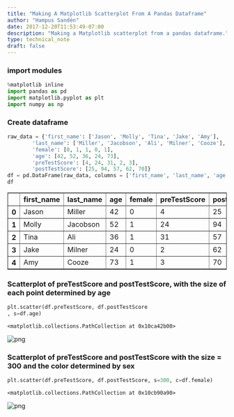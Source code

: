 ```yaml
---
title: "Making A Matplotlib Scatterplot From A Pandas Dataframe"
author: "Hampus Sandén"
date: 2017-12-20T11:53:49-07:00
description: "Making a Matplotlib scatterplot from a pandas dataframe."
type: technical_note
draft: false
---
```

### import modules


```python
%matplotlib inline
import pandas as pd
import matplotlib.pyplot as plt
import numpy as np
```

### Create dataframe


```python
raw_data = {'first_name': ['Jason', 'Molly', 'Tina', 'Jake', 'Amy'], 
        'last_name': ['Miller', 'Jacobson', 'Ali', 'Milner', 'Cooze'], 
        'female': [0, 1, 1, 0, 1],
        'age': [42, 52, 36, 24, 73], 
        'preTestScore': [4, 24, 31, 2, 3],
        'postTestScore': [25, 94, 57, 62, 70]}
df = pd.DataFrame(raw_data, columns = ['first_name', 'last_name', 'age', 'female', 'preTestScore', 'postTestScore'])
df
```




<div>
<style>
    .dataframe thead tr:only-child th {
        text-align: right;
    }

    .dataframe thead th {
        text-align: left;
    }

    .dataframe tbody tr th {
        vertical-align: top;
    }
</style>
<table border="1" class="dataframe">
  <thead>
    <tr style="text-align: right;">
      <th></th>
      <th>first_name</th>
      <th>last_name</th>
      <th>age</th>
      <th>female</th>
      <th>preTestScore</th>
      <th>postTestScore</th>
    </tr>
  </thead>
  <tbody>
    <tr>
      <th>0</th>
      <td>Jason</td>
      <td>Miller</td>
      <td>42</td>
      <td>0</td>
      <td>4</td>
      <td>25</td>
    </tr>
    <tr>
      <th>1</th>
      <td>Molly</td>
      <td>Jacobson</td>
      <td>52</td>
      <td>1</td>
      <td>24</td>
      <td>94</td>
    </tr>
    <tr>
      <th>2</th>
      <td>Tina</td>
      <td>Ali</td>
      <td>36</td>
      <td>1</td>
      <td>31</td>
      <td>57</td>
    </tr>
    <tr>
      <th>3</th>
      <td>Jake</td>
      <td>Milner</td>
      <td>24</td>
      <td>0</td>
      <td>2</td>
      <td>62</td>
    </tr>
    <tr>
      <th>4</th>
      <td>Amy</td>
      <td>Cooze</td>
      <td>73</td>
      <td>1</td>
      <td>3</td>
      <td>70</td>
    </tr>
  </tbody>
</table>
</div>



### Scatterplot of preTestScore and postTestScore, with the size of each point determined by age


```python
plt.scatter(df.preTestScore, df.postTestScore
, s=df.age)
```




    <matplotlib.collections.PathCollection at 0x10ca42b00>




![png](matplotlib_scatterplot_from_pandas_6_1.png)


### Scatterplot of preTestScore and postTestScore with the size = 300 and the color determined by sex


```python
plt.scatter(df.preTestScore, df.postTestScore, s=300, c=df.female)
```




    <matplotlib.collections.PathCollection at 0x10cb90a90>




![png](matplotlib_scatterplot_from_pandas_8_1.png)

